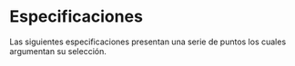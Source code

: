 # Especificaciones

Las siguientes especificaciones presentan una serie de puntos los cuales argumentan su selección.